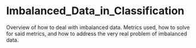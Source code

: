 # Imbalanced_Data_in_Classification
Overview of how to deal with imbalanced data. Metrics used, how to solve for said metrics, and how to address the very real problem of imbalanced data.
